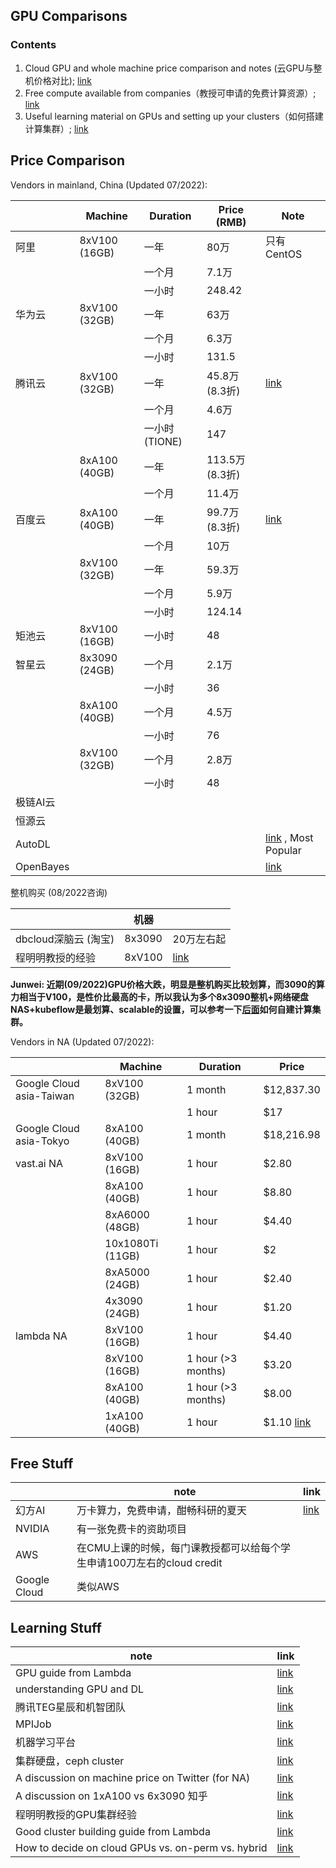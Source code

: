 ## GPU Comparisons

### Contents
1. Cloud GPU and whole machine price comparison and notes (云GPU与整机价格对比); [link](#price-comparison)
2. Free compute available from companies（教授可申请的免费计算资源）; [link](#free-stuff)
3. Useful learning material on GPUs and setting up your clusters（如何搭建计算集群）; [link](#learning-stuff)

## Price Comparison

Vendors in mainland, China (Updated 07/2022):

|          | Machine          | Duration           | Price (RMB)         | Note                        |
|----------|---------------|----------------|----------------|------------------------------------------------|
| 阿里     | 8xV100 (16GB) | 一年           | 80万           | 只有CentOS                                     |
|          |               | 一个月         | 7.1万          |                                                |
|          |               | 一小时         |         248.42 |                                                |
| 华为云   | 8xV100 (32GB) | 一年           | 63万           |                                                |
|          |               | 一个月         | 6.3万          |                                                |
|          |               | 一小时         |          131.5 |                                                |
| 腾讯云   | 8xV100 (32GB) | 一年           | 45.8万(8.3折)  |  [link](https://cloud.tencent.com/document/product/560/8025) |
|          |               | 一个月         | 4.6万          |                                                |
|          |               | 一小时 (TIONE) |            147 |                                                |
|          | 8xA100 (40GB) | 一年           | 113.5万(8.3折) |                                                |
|          |               | 一个月         | 11.4万         |                                                |
| 百度云   | 8xA100 (40GB) | 一年           | 99.7万(8.3折)  | [link](https://cloud.baidu.com/product-price/gpu.html) |
|          |               | 一个月         | 10万           |                                                |
|          | 8xV100 (32GB) | 一年           | 59.3万         |                                                |
|          |               | 一个月         | 5.9万          |                                                |
|          |               | 一小时         |         124.14 |                                                |
| 矩池云   | 8xV100 (16GB) | 一小时         |             48 |                                                |
| 智星云   | 8x3090 (24GB) | 一个月         | 2.1万          |                                                |
|          |               | 一小时         |             36 |                                                |
|          | 8xA100 (40GB) | 一个月         | 4.5万          |                                                |
|          |               | 一小时         |             76 |                                                |
|          | 8xV100 (32GB) | 一个月         | 2.8万          |                                                |
|          |               | 一小时         |             48 |                                                |
| 极链AI云 |               |                |                |                                                |
| 恒源云   |               |                |                |                                                |
| AutoDL   |               |                |                |                          [link](https://www.autodl.com/) , Most Popular                      |
| OpenBayes |               |               |                 |                 [link](https://openbayes.com/)         |


整机购买 (08/2022咨询)

|               | 机器   |            |
|---------------|--------|------------|
| dbcloud深脑云 (淘宝) | 8x3090 | 20万左右起 |
|程明明教授的经验|8xV100| [link](https://mmcheng.net/dlm/)|

**Junwei: 近期(09/2022)GPU价格大跌，明显是整机购买比较划算，而3090的算力相当于V100，是性价比最高的卡，所以我认为多个8x3090整机+网络硬盘NAS+kubeflow是最划算、scalable的设置，可以参考一下[后面](#learning-stuff)如何自建计算集群。**

Vendors in NA (Updated 07/2022):

|                          | Machine             | Duration            | Price        |
|--------------------------|------------------|-----------------|-------------|
| Google Cloud asia-Taiwan | 8xV100 (32GB)    | 1 month          | $12,837.30  |
|                          |                  | 1 hour          |        $17  |
| Google Cloud asia-Tokyo  | 8xA100 (40GB)    | 1 month          | $18,216.98  |
| vast.ai NA               | 8xV100 (16GB)    | 1 hour          |      $2.80  |
|                          | 8xA100 (40GB)    | 1 hour         |      $8.80  |
|                          | 8xA6000 (48GB)   | 1 hour         |      $4.40  |
|                          | 10x1080Ti (11GB) | 1 hour         |         $2  |
|                          | 8xA5000 (24GB)   | 1 hour          |      $2.40  |
|                          | 4x3090 (24GB)    | 1 hour          |      $1.20  |
| lambda NA                | 8xV100 (16GB)    | 1 hour         |      $4.40  |
|                          | 8xV100 (16GB)    | 1 hour (>3 months) |      $3.20  |
|                          | 8xA100 (40GB)    | 1 hour (>3 months) |      $8.00  |
|                          | 1xA100 (40GB)    | 1 hour |      $1.10 [link](https://www.youtube.com/watch?v=tWVq4GxSCps)  |

## Free Stuff


|              | note                                                                   | link                                                                                                                                                                                                                                                                                                                                                              |
|--------------|------------------------------------------------------------------------|-------------------------------------------------------------------------------------------------------------------------------------------------------------------------------------------------------------------------------------------------------------------------------------------------------------------------------------------------------------------|
| 幻方AI       | 万卡算力，免费申请，酣畅科研的夏天                                     | [link](https://mp.weixin.qq.com/s?__biz=Mzk0MjE3MzQ5Mg==&mid=2247484702&idx=1&sn=5157e2c6564c41171ad7973f861e3a12&chksm=c2c67945f5b1f053a997f8213dee6284e9c1ecedaf13fd4f6165a6aaea77eee92ed3320da163&mpshare=1&scene=1&srcid=0715juU6U4wioPfFdA6loJQX&sharer_sharetime=1660101801014&sharer_shareid=c5b6fadc801a2c4ecd6ca0096153aea4&version=4.0.9.99149&platform=mac#rd) |
| NVIDIA       | 有一张免费卡的资助项目                                                 |                                                                                                                                                                                                                                                                                                                                                                   |
| AWS          | 在CMU上课的时候，每门课教授都可以给每个学生申请100刀左右的cloud credit |                                                                                                                                                                                                                                                                                                                                                                   |
| Google Cloud | 类似AWS                                                                |                                                                                                                                                                                                                                                                                                                                                                   |

## Learning Stuff

| note                     | link                                                |
|--------------------------|-----------------------------------------------------|
| GPU guide from Lambda    | [link](https://lambdalabs.com/blog/best-gpu-2022-sofar/)    |
| understanding GPU and DL | [link](https://horace.io/brrr_intro.html)                   |
| 腾讯TEG星辰和机智团队    | [link](https://cloud.tencent.com/developer/article/1500001) |
| MPIJob                   | [link](https://github.com/kubeflow/mpi-operator)            |
| 机器学习平台             | [link](https://aijishu.com/a/1060000000136087)              |
| 集群硬盘，ceph cluster   | [link](https://www.45drives.com/products/cluster/)          |
| A discussion on machine price on Twitter (for NA)   | [link](https://twitter.com/WenhuChen/status/1565083349911326720)       |
| A discussion on 1xA100 vs 6x3090 知乎   | [link](https://www.zhihu.com/question/551536415/answer/2657911978)       |
|程明明教授的GPU集群经验|[link](https://mmcheng.net/servers/)|
|Good cluster building guide from Lambda| [link](https://www.youtube.com/watch?v=rfu5FwncZ6s)|
|How to decide on cloud GPUs vs. on-perm vs. hybrid| [link](https://www.youtube.com/watch?v=3EnIW0EZkr4)|

